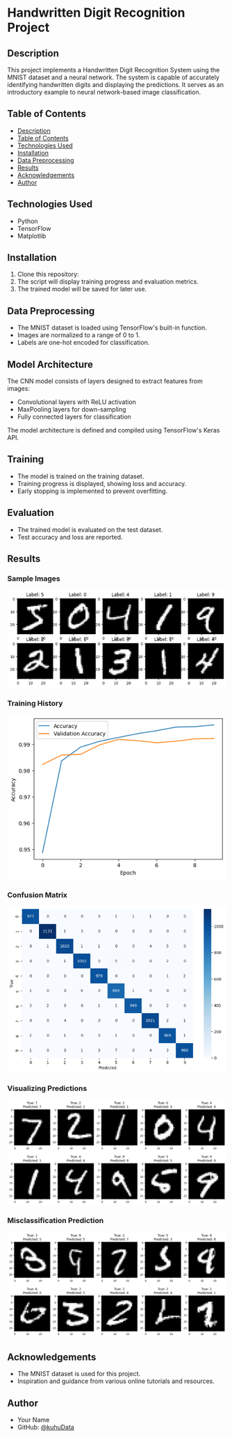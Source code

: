 # Handwritten Digit Recognition Project


## Description

This project implements a Handwritten Digit Recognition System using the MNIST dataset and a neural network. The system is capable of accurately identifying handwritten digits and displaying the predictions. It serves as an introductory example to neural network-based image classification.

## Table of Contents

- [Description](#description)
- [Table of Contents](#table-of-contents)
- [Technologies Used](#technologies-used)
- [Installation](#installation)
- [Data Preprocessing](#data-preprocessing)
- [Results](#results)
- [Acknowledgements](#acknowledgements)
- [Author](#author)

## Technologies Used

- Python
- TensorFlow
- Matplotlib

## Installation

1. Clone this repository:
2. The script will display training progress and evaluation metrics.
3. The trained model will be saved for later use.

## Data Preprocessing

- The MNIST dataset is loaded using TensorFlow's built-in function.
- Images are normalized to a range of 0 to 1.
- Labels are one-hot encoded for classification.

## Model Architecture

The CNN model consists of layers designed to extract features from images:

- Convolutional layers with ReLU activation
- MaxPooling layers for down-sampling
- Fully connected layers for classification

The model architecture is defined and compiled using TensorFlow's Keras API.

## Training

- The model is trained on the training dataset.
- Training progress is displayed, showing loss and accuracy.
- Early stopping is implemented to prevent overfitting.

## Evaluation

- The trained model is evaluated on the test dataset.
- Test accuracy and loss are reported.

## Results

### Sample Images

![Sample Images](Sample-Data.png)

### Training History

![Training History](Training-History.png)

### Confusion Matrix

![Confusion Matrix](Confusion-Matrix.png)

### Visualizing Predictions

![Visualizing Predictions](Prediction-Visualization.png)

### Misclassification Prediction
![Misclassification Prediction](Misclassification.png)

## Acknowledgements

- The MNIST dataset is used for this project.
- Inspiration and guidance from various online tutorials and resources.

## Author

- Your Name
- GitHub: [@kuhuData](https://github.com/kuhuData)

